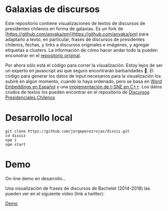 # Galaxias de discursos

Este repositorio contiene visualizaciones de textos de discursos de presidentes chilenos en forma de galaxias.
Es un fork de [https://github.com/anvaka/pm](https://github.com/anvaka/pm) para adaptarlo a texto, en particular, frases de discursos de presidentes chilenos, fechas, y links a discursos originales e imágenes, y agregar etiquetas a clusters. La información de cómo hacer andar todo la pueden enconotrar en el [repositorio original](https://github.com/anvaka/pm).

Por ahora sólo está el código para correr la visualización. Estoy lejos de ser un experto en javascript así que seguro encontrarán barbaridades 🙈. El código para generar los datos de input necesarios para la visualización los subiré en algún momento, cuando lo haya ordenado, pero se basa en [Word Embeddings en Español](https://github.com/uchile-nlp/spanish-word-embeddings) y una [implementación de t-SNE en C++](https://github.com/lvdmaaten/bhtsne). Los datos crudos de textos los pueden encontrar en el repositorio de [Discursos Presidenciales Chilenos](https://github.com/jorgeperezrojas/discursos)

# Desarrollo local

```
git clone https://github.com/jorgeperezrojas/disviz.git
cd disviz
npm i
npm start
```

# Demo

On-line demo en desarrollo... 

Una visualización de frases de discursos de Bachelet (2014-2018) las pueden ver en el siguiente video (link a twitter):

[Demo](https://twitter.com/perez/status/993291012087967744)
